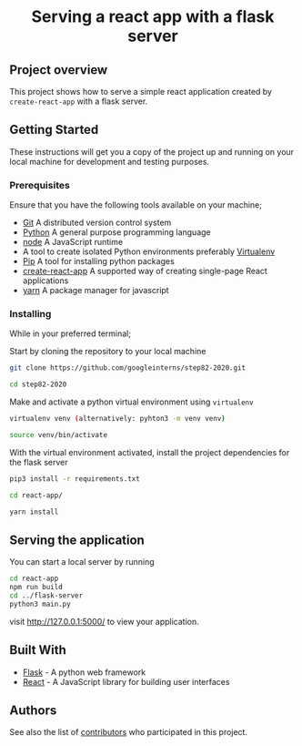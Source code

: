 <h1 align="center">Serving a react app with a flask server</h1>

## Project overview

This project shows how to serve a simple react application created by `create-react-app` with a flask server.

## Getting Started

These instructions will get you a copy of the project up and running on your local machine for development and testing purposes.

### Prerequisites

Ensure that you have the following tools available on your machine;

- [Git](https://git-scm.com/) A distributed version control system
- [Python](https://www.python.org/) A general purpose programming language
- [node](https://nodejs.org/en/) A JavaScript runtime
- A tool to create isolated Python environments preferably [Virtualenv](https://virtualenv.pypa.io/en/stable/)
- [Pip](https://pypi.org/project/pip/) A tool for installing python packages
- [create-react-app](https://create-react-app.dev/) A supported way of creating single-page React applications
- [yarn](https://www.npmjs.com/package/yarn) A package manager for javascript

### Installing

While in your preferred terminal;

Start by cloning the repository to your local machine

```bash
git clone https://github.com/googleinterns/step82-2020.git

cd step82-2020
```

Make and activate a python virtual environment using `virtualenv`

```bash
virtualenv venv (alternatively: pyhton3 -m venv venv)

source venv/bin/activate
```

With the virtual environment activated, install the project dependencies for the flask server

```bash
pip3 install -r requirements.txt
```

```bash
cd react-app/
```

```bash
yarn install
```

## Serving the application

You can start a local server by running

```bash
cd react-app
npm run build
cd ../flask-server
python3 main.py
```
visit http://127.0.0.1:5000/ to view your application.

## Built With

- [Flask](http://flask.palletsprojects.com/en/1.1.x/) - A python web framework
- [React](https://reactjs.org/) - A JavaScript library for building user interfaces

## Authors

See also the list of [contributors](https://github.com/learningdollars/sushan-reactapp-flask/graphs/contributors) who participated in this project.
